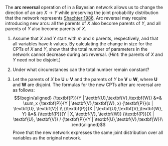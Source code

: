 

The <b>arc reversal</b> operation of in a Bayesian network allows us to change the direction
of an arc $X\rightarrow Y$ while preserving the joint probability
distribution that the network represents <a class="paperRef" title="" href="">Shachter:1986</a>. Arc reversal
may require introducing new arcs: all the parents of $X$ also become
parents of $Y$, and all parents of $Y$ also become parents of $X$.<br>

1.  Assume that $X$ and $Y$ start with $m$ and $n$ parents,
    respectively, and that all variables have $k$ values. By calculating
    the change in size for the CPTs of $X$ and $Y$, show that the total
    number of parameters in the network cannot decrease during
    arc reversal. (<i>Hint</i>: the parents of $X$ and $Y$ need
    not be disjoint.)<br>

2.  Under what circumstances can the total number remain constant?<br>

3.  Let the parents of $X$ be $\textbf{U} \cup \textbf{V}$ and the parents of $Y$ be
    $\textbf{V} \cup \textbf{W}$, where $\textbf{U}$ and $\textbf{W}$ are disjoint. The formulas for the
    new CPTs after arc reversal are as follows: $$\begin{aligned}
    {\textbf{P}}(Y | \textbf{U},\textbf{V},\textbf{W}) &=& \sum_x {\textbf{P}}(Y | \textbf{V},\textbf{W}, x) {\textbf{P}}(x | \textbf{U}, \textbf{V}) \\
    {\textbf{P}}(X | \textbf{U},\textbf{V},\textbf{W}, Y) &=& {\textbf{P}}(Y | X, \textbf{V}, \textbf{W}) {\textbf{P}}(X | \textbf{U}, \textbf{V}) / {\textbf{P}}(Y | \textbf{U},\textbf{V},\textbf{W})\ .\end{aligned}$$
    Prove that the new network expresses the same joint distribution
    over all variables as the original network.
